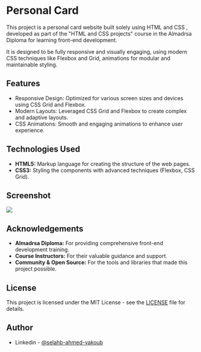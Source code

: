 # Personal Card
This project is a personal card website built solely using HTML and CSS , developed as part of the "HTML and CSS projects" course in the Almadrsa Diploma for learning front-end development.

It is designed to be fully responsive and visually engaging, using modern CSS techniques like Flexbox and Grid, animations for modular and maintainable styling.

## Features

- Responsive Design: Optimized for various screen sizes and devices using CSS Grid and Flexbox.
- Modern Layouts: Leveraged CSS Grid and Flexbox to create complex and adaptive layouts.
- CSS Animations: Smooth and engaging animations to enhance user experience.

## Technologies Used

- **HTML5:** Markup language for creating the structure of the web pages.
- **CSS3:** Styling the components with advanced techniques (Flexbox, CSS Grid).

## Screenshot
![](/images/screenshot.jpg)

## Acknowledgements
- **Almadrsa Diploma:** For providing comprehensive front-end development training.
- **Course Instructors:** For their valuable guidance and support.
- **Community & Open Source:** For the tools and libraries that made this project possible.

## License
This project is licensed under the MIT License - see the [LICENSE](/LICENSE) file for details.

## Author
- Linkedin - [@selahb-ahmed-yakoub](https://www.linkedin.com/in/selhab-ahmed-yakoub/)
